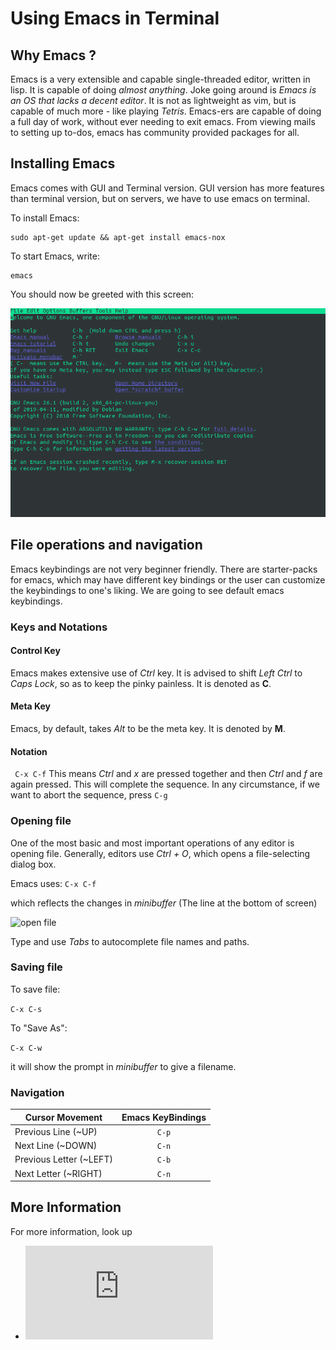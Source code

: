 # Using Emacs in Terminal

## Why Emacs ?

Emacs is a very extensible and capable single-threaded editor, written in lisp. It is capable of doing _almost anything_. Joke going around is _Emacs is an OS that lacks a decent editor_. It is not as lightweight as vim, but is capable of much more - like playing _Tetris_. Emacs-ers are capable of doing a full day of work, without ever needing to exit emacs. From viewing mails to setting up to-dos, emacs has community provided packages for all.


## Installing Emacs

Emacs comes with GUI and Terminal version.
GUI version has more features than terminal version, but on servers, we have to use emacs on terminal.

To install Emacs: 

```
sudo apt-get update && apt-get install emacs-nox
```

To start Emacs, write:
```
emacs
```

You should now be greeted with this screen:

![emacs home screen](emacs.png "homescreen")



## File operations and navigation

Emacs keybindings are not very beginner friendly. There are starter-packs for emacs, which may have different key bindings or the user can customize the keybindings to one's liking. We are going to see default emacs keybindings.


### Keys and Notations

#### Control Key

Emacs makes extensive use of _Ctrl_ key. It is advised to shift _Left Ctrl_ to _Caps Lock_, so as to keep the pinky painless.
It is denoted as **C**.

#### Meta Key

Emacs, by default, takes _Alt_ to be the meta key. It is denoted by **M**.


#### Notation

``` C-x C-f```
This means _Ctrl_ and _x_ are pressed together and then _Ctrl_ and _f_ are again pressed. This will complete the sequence. In any circumstance, if we want to abort the sequence, press ```C-g```



### Opening file
 
One of the most basic and most important operations of any editor is opening file. 
Generally, editors use _Ctrl + O_, which opens a file-selecting dialog box.

Emacs uses:
```C-x C-f```

which reflects the changes in _minibuffer_ (The line at the bottom of screen)

![open file](emacs_open_file.png "Open File")

Type and use _Tabs_ to autocomplete file names and paths.






### Saving file

To save file:

``` C-x C-s ```

To "Save As":

``` C-x C-w ```

it will show the prompt in _minibuffer_ to give a filename.


### Navigation

| Cursor Movement | Emacs KeyBindings  |
|-----------------|:------------------:|
| Previous Line (~UP) | ```C-p``` |
| Next Line (~DOWN) | ``` C-n ```|
| Previous Letter (~LEFT) | ```C-b``` |
| Next Letter (~RIGHT) | ```C-n```|



## More Information

For more information, look up 
 - ![Emacs Manual](https://www.gnu.org/software/emacs/manual/html_node/emacs/Key-Bindings.html)


